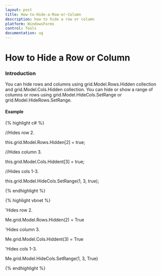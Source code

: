 ```yaml
---
layout: post
title: How-to-Hide-a-Row-or-Column
description: how to hide a row or column
platform: WindowsForms
control: Tools
documentation: ug
---
```


# How to Hide a Row or Column

### Introduction

You can hide rows and columns using grid.Model.Rows.Hidden collection and grid.Model.Cols.Hidden collection. You can hide or show a range of columns or rows using grid.Model.HideCols.SetRange or grid.Model.HideRows.SetRange.

#### Example

{% highlight c# %}



//Hides row 2.

this.grid.Model.Rows.Hidden[2] = true; 



//Hides column 3.

this.grid.Model.Cols.Hiddent[3] = true; 



//Hides cols 1-3.

this.grid.Model.HideCols.SetRange(1, 3, true); 


{% endhighlight %}

{% highlight vbnet %}



'Hides row 2. 

Me.grid.Model.Rows.Hidden(2) = True 



'Hides column 3.

Me.grid.Model.Cols.Hiddent(3) = True 



'Hides cols 1-3.

Me.grid.Model.HideCols.SetRange(1, 3, True) 


{% endhighlight %}


